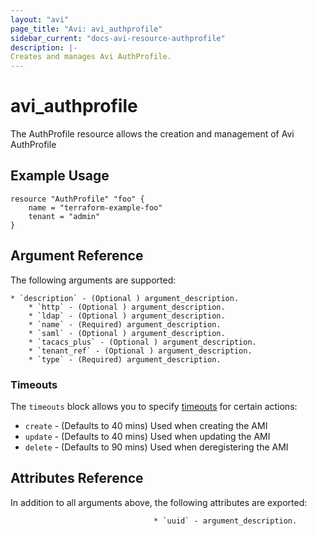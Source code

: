 ```yaml
---
layout: "avi"
page_title: "Avi: avi_authprofile"
sidebar_current: "docs-avi-resource-authprofile"
description: |-
Creates and manages Avi AuthProfile.
---
```


# avi_authprofile

The AuthProfile resource allows the creation and management of Avi AuthProfile

## Example Usage

```hcl
resource "AuthProfile" "foo" {
    name = "terraform-example-foo"
    tenant = "admin"
}
```

## Argument Reference

The following arguments are supported:

    * `description` - (Optional ) argument_description.
        * `http` - (Optional ) argument_description.
        * `ldap` - (Optional ) argument_description.
        * `name` - (Required) argument_description.
        * `saml` - (Optional ) argument_description.
        * `tacacs_plus` - (Optional ) argument_description.
        * `tenant_ref` - (Optional ) argument_description.
        * `type` - (Required) argument_description.
        
### Timeouts

The `timeouts` block allows you to specify [timeouts](https://www.terraform.io/docs/configuration/resources.html#timeouts) for certain actions:

* `create` - (Defaults to 40 mins) Used when creating the AMI
* `update` - (Defaults to 40 mins) Used when updating the AMI
* `delete` - (Defaults to 90 mins) Used when deregistering the AMI

## Attributes Reference

In addition to all arguments above, the following attributes are exported:

                                    * `uuid` - argument_description.
    
